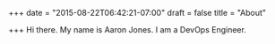 +++
date = "2015-08-22T06:42:21-07:00"
draft = false
title = "About"

+++
Hi there. My name is Aaron Jones. I am a DevOps Engineer.